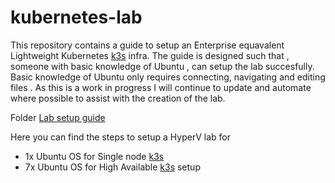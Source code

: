 # kubernetes-lab

This repository contains a guide to setup an Enterprise equavalent  Lightweight Kubernetes [k3s](https://k3s.io/) infra.
The guide is designed such that , someone with basic knowledge of Ubuntu , can setup the lab succesfully. Basic knowledge of Ubuntu only requires connecting, navigating and editing files .
As this is a work in progress I will continue to update and automate where possible to assist with the creation of the lab.

Folder [Lab setup guide](kubernetes-lab-setup/Document)

Here you can find the steps to setup a HyperV lab for 
- 1x Ubuntu OS for Single node  [k3s](https://k3s.io/)
- 7x Ubuntu OS for High Available [k3s](https://k3s.io/) setup



